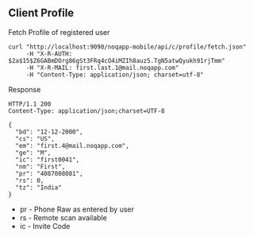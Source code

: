 ## Client Profile

Fetch Profile of registered user

    curl "http://localhost:9090/noqapp-mobile/api/c/profile/fetch.json" 
         -H "X-R-AUTH: $2a$15$Z6GABmDOrg86gSt3FRq4cO4iMZIh8auz5.TgN5atwQyukh91rjTmm" 
         -H "X-R-MAIL: first.last.1@mail.noqapp.com" 
         -H "Content-Type: application/json; charset=utf-8"
          
Response
    
    HTTP/1.1 200 
    Content-Type: application/json;charset=UTF-8
         
    {
      "bd": "12-12-2000",
      "cs": "US",
      "em": "first.4@mail.noqapp.com",
      "ge": "M",
      "ic": "first0041",
      "nm": "First",
      "pr": "4087008081",
      "rs": 0,
      "tz": "India"
    }
         

- pr - Phone Raw as entered by user
- rs - Remote scan available
- ic - Invite Code
              
  
